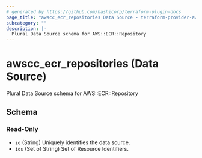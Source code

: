 ```yaml
---
# generated by https://github.com/hashicorp/terraform-plugin-docs
page_title: "awscc_ecr_repositories Data Source - terraform-provider-awscc"
subcategory: ""
description: |-
  Plural Data Source schema for AWS::ECR::Repository
---
```


# awscc_ecr_repositories (Data Source)

Plural Data Source schema for AWS::ECR::Repository



<!-- schema generated by tfplugindocs -->
## Schema

### Read-Only

- `id` (String) Uniquely identifies the data source.
- `ids` (Set of String) Set of Resource Identifiers.
